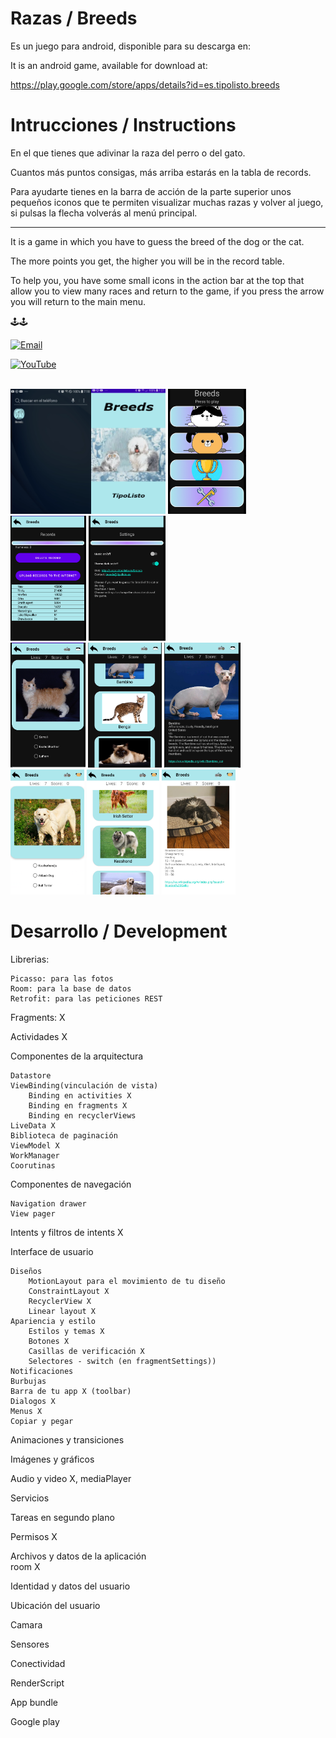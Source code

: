# Razas / Breeds

 Es un juego para android, disponible para su descarga en: 
 
 It is an android game, available for download at:

 https://play.google.com/store/apps/details?id=es.tipolisto.breeds


# Intrucciones / Instructions
 
En el que tienes que adivinar la raza del perro o del gato.

Cuantos más puntos consigas, más arriba estarás en la tabla de records.

Para ayudarte tienes en la barra de acción de la parte superior unos pequeños iconos que te permiten visualizar muchas razas y volver al juego, si pulsas la flecha volverás al menú principal.

-----------

It is a game in which you have to guess the breed of the dog or the cat.

The more points you get, the higher you will be in the record table.

To help you, you have some small icons in the action bar at the top that allow you to view many races and return to the game, if you press the arrow you will return to the main menu.


🕹️🕹️

[![Email](https://img.shields.io/badge/kikemadrigal@hotmail.com-my_personal_email-D14836?style=for-the-badge&logo=gmail&logoColor=white&labelColor=101010)](mailto:kikemadrigal@hotmail)

[![YouTube](https://img.shields.io/badge/YouTube-Kike_Madrigal-FF0000?style=for-the-badge&logo=youtube&logoColor=white&labelColor=101010)](https://youtube.com/KLEO_UejznDAY-vcU7lNRw)


<br />

<img src="docs/images/movil.PNG" height="200px" align="left" />
<img src="docs/images/splash.PNG" height="200px" />
<img src="docs/images/main.PNG" height="200px" />
<br />
<img src="docs/images/records.PNG" height="200px" />
<img src="docs/images/settings.PNG" height="200px" />
<br />
<img src="docs/images/cat.PNG" height="200px" />
<img src="docs/images/listcats.PNG" height="200px" />
<img src="docs/images/breed-cat.PNG" height="200px" />
<br />
<img src="docs/images/dog.PNG" height="200px" />
<img src="docs/images/listdogs.PNG" height="200px" />
<img src="docs/images/breed-dog.PNG" height="200px" />

    

 
 <BR clear="left">

# Desarrollo / Development

Librerias:

    Picasso: para las fotos
    Room: para la base de datos
    Retrofit: para las peticiones REST
Fragments: X


Actividades	X

Componentes de la arquitectura	

    Datastore	
    ViewBinding(vinculación de vista)	
        Binding en activities X
        Binding en fragments X
        Binding en recyclerViews
    LiveData X	
    Biblioteca de paginación	
    ViewModel X	
    WorkManager	
    Coorutinas	
Componentes de navegación

    Navigation drawer	
    View pager
Intents y filtros de intents X 

Interface de usuario

    Diseños	
        MotionLayout para el movimiento de tu diseño	
        ConstraintLayout X	
        RecyclerView X	
        Linear layout X	
    Apariencia y estilo	
        Estilos y temas	X
        Botones	X
        Casillas de verificación X	
        Selectores - switch (en fragmentSettings))	
    Notificaciones	
    Burbujas	
    Barra de tu app	X (toolbar)
    Dialogos X	
    Menus X
    Copiar y pegar	

Animaciones y transiciones

Imágenes y gráficos	

Audio y video X, mediaPlayer	

Servicios	

Tareas en segundo plano	

Permisos X	

Archivos y datos de la aplicación	
room X

Identidad y datos del usuario	

Ubicación del usuario	

Camara	

Sensores	

Conectividad

RenderScript

App bundle	

Google play	

